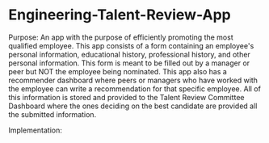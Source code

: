 # Engineering-Talent-Review-App
Purpose:
  An app with the purpose of efficiently promoting the most qualified employee. 
  This app consists of a form containing an employee's personal information, educational history, professional history, and other personal  information. This form is meant to be filled out by a manager or peer but NOT the employee being nominated.
  This app also has a recommender dashboard where peers or managers who have worked with the employee can write a recommendation for that specific employee. 
  All of this information is stored and provided to the Talent Review Committee Dashboard where the ones deciding on the best candidate are provided all the submitted information.

Implementation:
